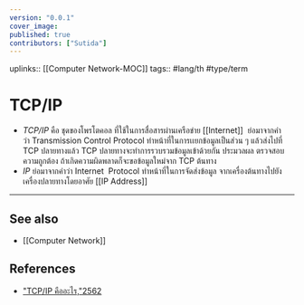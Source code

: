 ```yaml
---
version: "0.0.1"
cover_image:
published: true
contributors: ["Sutida"]
---
```

uplinks::  [[Computer Network-MOC]]
tags:: #lang/th #type/term

# TCP/IP
- *TCP/IP* คือ ชุดของโพรโตคอล ที่ใช้ในการสื่อสารผ่านเครือข่าย [[Internet]]  ย่อมาจากคำว่า Transmission Control Protocol ทำหน้าที่ในการเเยกข้อมูลเป็นส่วน ๆ แล้วส่งไปที่ TCP ปลายทางแล้ว TCP ปลายทางจะทำการรวบรวมข้อมูลเข้าด้วยกัน ประมวลผล ตรวจสอบความถูกต้อง ถ้าเกิดความผิดพลาดก็จะขอข้อมูลใหม่จาก TCP ต้นทาง
- *IP* ย่อมาจากคำว่า Internet  Protocol ทำหน้าที่ในการจัดส่งข้อมูล จากเครื่องต้นทางไปยังเครื่องปลายทางโดยอาศัย [[IP Address]]

---
## See also
- [[Computer Network]]
## References
- ["TCP/IP คืออะไร,"2562](https://www.mindphp.com/คู่มือ/73-คืออะไร/2042-tcp-ip-คืออะไร.html)
